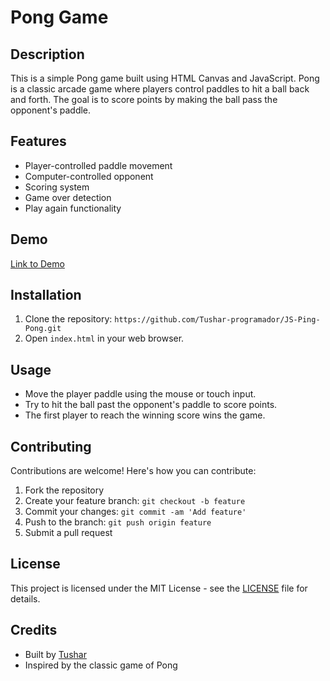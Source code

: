 # Pong Game

## Description
This is a simple Pong game built using HTML Canvas and JavaScript. Pong is a classic arcade game where players control paddles to hit a ball back and forth. The goal is to score points by making the ball pass the opponent's paddle.

## Features
- Player-controlled paddle movement
- Computer-controlled opponent
- Scoring system
- Game over detection
- Play again functionality

## Demo
[Link to Demo](#) <!-- Add a link to a live demo if available -->


## Installation
1. Clone the repository: `https://github.com/Tushar-programador/JS-Ping-Pong.git`
2. Open `index.html` in your web browser.

## Usage
- Move the player paddle using the mouse or touch input.
- Try to hit the ball past the opponent's paddle to score points.
- The first player to reach the winning score wins the game.

## Contributing
Contributions are welcome! Here's how you can contribute:
1. Fork the repository
2. Create your feature branch: `git checkout -b feature`
3. Commit your changes: `git commit -am 'Add feature'`
4. Push to the branch: `git push origin feature`
5. Submit a pull request

## License
This project is licensed under the MIT License - see the [LICENSE](LICENSE) file for details.

## Credits
- Built by [Tushar](#https://github.com/Tushar-programador) <!-- Add your GitHub profile link -->
- Inspired by the classic game of Pong



